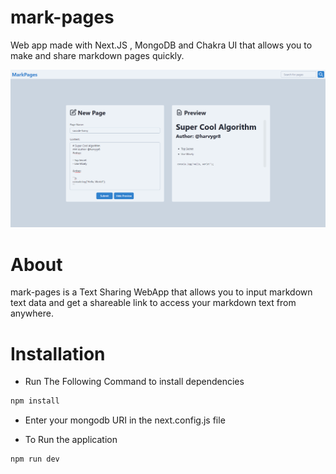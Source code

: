 # mark-pages
 Web app made with Next.JS , MongoDB and Chakra UI that allows you to make and share markdown pages quickly.

 ![](img/show.png)

# About
  mark-pages is a Text Sharing WebApp that allows you to input markdown text data and get a shareable link to access your markdown text from anywhere.

# Installation
  - Run The Following Command to install dependencies
  ```sh
  npm install
  ```
  - Enter your mongodb URI in the next.config.js file

  - To Run the application
  ```sh
  npm run dev

  ```
